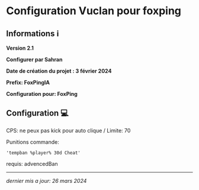 # Configuration Vuclan pour foxping


## Informations ℹ️

**Version 2.1**

**Configurer par Sahran**

**Date de création du projet : 3 février 2024**

**Prefix: FoxPingIA**


**Configuration pour: FoxPing**


## Configuration 💻
CPS: ne peux pas kick pour auto clique / Limite: 70

Punitions commande:    

    'tempban %player% 30d Cheat'
         
requis: advencedBan

______

_dernier mis a jour: 26 mars 2024_
